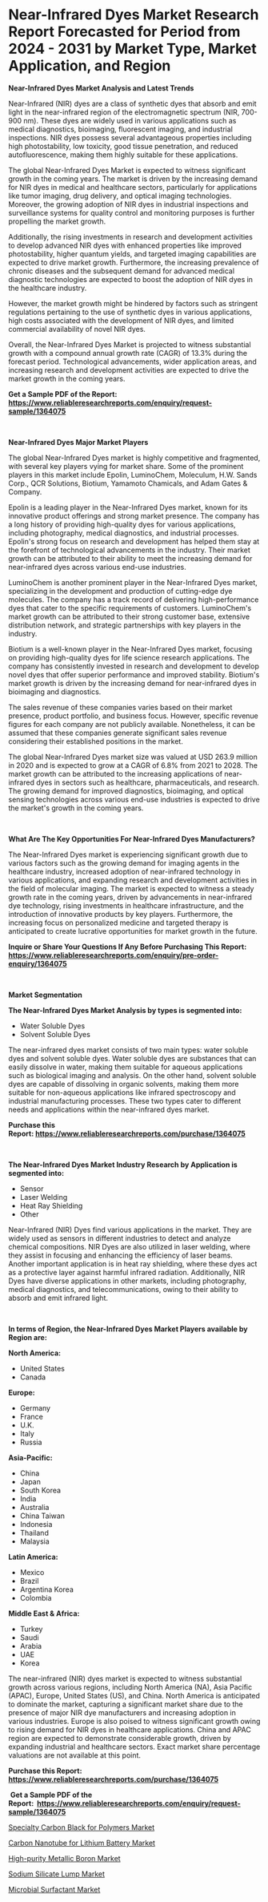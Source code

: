<p><h1>Near-Infrared Dyes Market Research Report Forecasted for Period from 2024 -  2031 by Market Type, Market Application, and Region</h1></p><p><strong>Near-Infrared Dyes Market Analysis and Latest Trends</strong></p>
<p><p>Near-Infrared (NIR) dyes are a class of synthetic dyes that absorb and emit light in the near-infrared region of the electromagnetic spectrum (NIR, 700-900 nm). These dyes are widely used in various applications such as medical diagnostics, bioimaging, fluorescent imaging, and industrial inspections. NIR dyes possess several advantageous properties including high photostability, low toxicity, good tissue penetration, and reduced autofluorescence, making them highly suitable for these applications.</p><p>The global Near-Infrared Dyes Market is expected to witness significant growth in the coming years. The market is driven by the increasing demand for NIR dyes in medical and healthcare sectors, particularly for applications like tumor imaging, drug delivery, and optical imaging technologies. Moreover, the growing adoption of NIR dyes in industrial inspections and surveillance systems for quality control and monitoring purposes is further propelling the market growth.</p><p>Additionally, the rising investments in research and development activities to develop advanced NIR dyes with enhanced properties like improved photostability, higher quantum yields, and targeted imaging capabilities are expected to drive market growth. Furthermore, the increasing prevalence of chronic diseases and the subsequent demand for advanced medical diagnostic technologies are expected to boost the adoption of NIR dyes in the healthcare industry.</p><p>However, the market growth might be hindered by factors such as stringent regulations pertaining to the use of synthetic dyes in various applications, high costs associated with the development of NIR dyes, and limited commercial availability of novel NIR dyes.</p><p>Overall, the Near-Infrared Dyes Market is projected to witness substantial growth with a compound annual growth rate (CAGR) of 13.3% during the forecast period. Technological advancements, wider application areas, and increasing research and development activities are expected to drive the market growth in the coming years.</p></p>
<p><strong>Get a Sample PDF of the Report:&nbsp; <a href="https://www.reliableresearchreports.com/enquiry/request-sample/1364075">https://www.reliableresearchreports.com/enquiry/request-sample/1364075</a></strong></p>
<p>&nbsp;</p>
<p><strong>Near-Infrared Dyes Major Market Players</strong></p>
<p><p>The global Near-Infrared Dyes market is highly competitive and fragmented, with several key players vying for market share. Some of the prominent players in this market include Epolin, LuminoChem, Moleculum, H.W. Sands Corp., QCR Solutions, Biotium, Yamamoto Chamicals, and Adam Gates & Company.</p><p>Epolin is a leading player in the Near-Infrared Dyes market, known for its innovative product offerings and strong market presence. The company has a long history of providing high-quality dyes for various applications, including photography, medical diagnostics, and industrial processes. Epolin's strong focus on research and development has helped them stay at the forefront of technological advancements in the industry. Their market growth can be attributed to their ability to meet the increasing demand for near-infrared dyes across various end-use industries.</p><p>LuminoChem is another prominent player in the Near-Infrared Dyes market, specializing in the development and production of cutting-edge dye molecules. The company has a track record of delivering high-performance dyes that cater to the specific requirements of customers. LuminoChem's market growth can be attributed to their strong customer base, extensive distribution network, and strategic partnerships with key players in the industry.</p><p>Biotium is a well-known player in the Near-Infrared Dyes market, focusing on providing high-quality dyes for life science research applications. The company has consistently invested in research and development to develop novel dyes that offer superior performance and improved stability. Biotium's market growth is driven by the increasing demand for near-infrared dyes in bioimaging and diagnostics.</p><p>The sales revenue of these companies varies based on their market presence, product portfolio, and business focus. However, specific revenue figures for each company are not publicly available. Nonetheless, it can be assumed that these companies generate significant sales revenue considering their established positions in the market.</p><p>The global Near-Infrared Dyes market size was valued at USD 263.9 million in 2020 and is expected to grow at a CAGR of 6.8% from 2021 to 2028. The market growth can be attributed to the increasing applications of near-infrared dyes in sectors such as healthcare, pharmaceuticals, and research. The growing demand for improved diagnostics, bioimaging, and optical sensing technologies across various end-use industries is expected to drive the market's growth in the coming years.</p></p>
<p>&nbsp;</p>
<p><strong>What Are The Key Opportunities For Near-Infrared Dyes Manufacturers?</strong></p>
<p><p>The Near-Infrared Dyes market is experiencing significant growth due to various factors such as the growing demand for imaging agents in the healthcare industry, increased adoption of near-infrared technology in various applications, and expanding research and development activities in the field of molecular imaging. The market is expected to witness a steady growth rate in the coming years, driven by advancements in near-infrared dye technology, rising investments in healthcare infrastructure, and the introduction of innovative products by key players. Furthermore, the increasing focus on personalized medicine and targeted therapy is anticipated to create lucrative opportunities for market growth in the future.</p></p>
<p><strong>Inquire or Share Your Questions If Any Before Purchasing This Report: <a href="https://www.reliableresearchreports.com/enquiry/pre-order-enquiry/1364075">https://www.reliableresearchreports.com/enquiry/pre-order-enquiry/1364075</a></strong></p>
<p>&nbsp;</p>
<p><strong>Market Segmentation</strong></p>
<p><strong>The Near-Infrared Dyes Market Analysis by types is segmented into:</strong></p>
<p><ul><li>Water Soluble Dyes</li><li>Solvent Soluble Dyes</li></ul></p>
<p><p>The near-infrared dyes market consists of two main types: water soluble dyes and solvent soluble dyes. Water soluble dyes are substances that can easily dissolve in water, making them suitable for aqueous applications such as biological imaging and analysis. On the other hand, solvent soluble dyes are capable of dissolving in organic solvents, making them more suitable for non-aqueous applications like infrared spectroscopy and industrial manufacturing processes. These two types cater to different needs and applications within the near-infrared dyes market.</p></p>
<p><strong>Purchase this Report:&nbsp;<a href="https://www.reliableresearchreports.com/purchase/1364075">https://www.reliableresearchreports.com/purchase/1364075</a></strong></p>
<p>&nbsp;</p>
<p><strong>The Near-Infrared Dyes Market Industry Research by Application is segmented into:</strong></p>
<p><ul><li>Sensor</li><li>Laser Welding</li><li>Heat Ray Shielding</li><li>Other</li></ul></p>
<p><p>Near-Infrared (NIR) Dyes find various applications in the market. They are widely used as sensors in different industries to detect and analyze chemical compositions. NIR Dyes are also utilized in laser welding, where they assist in focusing and enhancing the efficiency of laser beams. Another important application is in heat ray shielding, where these dyes act as a protective layer against harmful infrared radiation. Additionally, NIR Dyes have diverse applications in other markets, including photography, medical diagnostics, and telecommunications, owing to their ability to absorb and emit infrared light.</p></p>
<p>&nbsp;</p>
<p><strong>In terms of Region, the Near-Infrared Dyes Market Players available by Region are:</strong></p>
<p>
    <p> <strong> North America: </strong>
        <ul>
            <li>United States</li>
            <li>Canada</li>
        </ul>
        </p> 
    <p> <strong> Europe: </strong>
        <ul>
            <li>Germany</li>
            <li>France</li>
            <li>U.K.</li>
            <li>Italy</li>
            <li>Russia</li>
        </ul>
        </p> 
    <p> <strong> Asia-Pacific: </strong>
        <ul>
            <li>China</li>
            <li>Japan</li>
            <li>South Korea</li>
            <li>India</li>
            <li>Australia</li>
            <li>China Taiwan</li>
            <li>Indonesia</li>
            <li>Thailand</li>
            <li>Malaysia</li>
        </ul>
        </p> 
    <p> <strong> Latin America: </strong>
        <ul>
            <li>Mexico</li>
            <li>Brazil</li>
            <li>Argentina Korea</li>
            <li>Colombia</li>
        </ul>
        </p> 
    <p> <strong> Middle East & Africa: </strong>
        <ul>
            <li>Turkey</li>
            <li>Saudi</li>
            <li>Arabia</li>
            <li>UAE</li>
            <li>Korea</li>
        </ul>
    </p>
    </p>
<p><p>The near-infrared (NIR) dyes market is expected to witness substantial growth across various regions, including North America (NA), Asia Pacific (APAC), Europe, United States (US), and China. North America is anticipated to dominate the market, capturing a significant market share due to the presence of major NIR dye manufacturers and increasing adoption in various industries. Europe is also poised to witness significant growth owing to rising demand for NIR dyes in healthcare applications. China and APAC region are expected to demonstrate considerable growth, driven by expanding industrial and healthcare sectors. Exact market share percentage valuations are not available at this point.</p></p>
<p><strong>Purchase this Report: <a href="https://www.reliableresearchreports.com/purchase/1364075">https://www.reliableresearchreports.com/purchase/1364075</a></strong></p>
<p>&nbsp;<strong>Get a Sample PDF of the Report:&nbsp;&nbsp;<a href="https://www.reliableresearchreports.com/enquiry/request-sample/1364075">https://www.reliableresearchreports.com/enquiry/request-sample/1364075</a></strong></p>
<p><strong></strong></p>
<p><p><a href="https://github.com/kuntayevaz/Market-Research-Report-List-2/blob/main/specialty-carbon-black-for-polymers-market.md">Specialty Carbon Black for Polymers Market</a></p><p><a href="https://github.com/Krish2023na/Market-Research-Report-List-2/blob/main/carbon-nanotube-for-lithium-battery-market.md">Carbon Nanotube for Lithium Battery Market</a></p><p><a href="https://github.com/zebdakicsin/Market-Research-Report-List-2/blob/main/high-purity-metallic-boron-market.md">High-purity Metallic Boron Market</a></p><p><a href="https://github.com/kholmovskayalyudmila/Market-Research-Report-List-2/blob/main/sodium-silicate-lump-market.md">Sodium Silicate Lump Market</a></p><p><a href="https://github.com/sofyaavrova/Market-Research-Report-List-2/blob/main/microbial-surfactant-market.md">Microbial Surfactant Market</a></p></p>